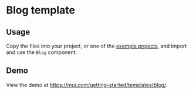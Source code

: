 # Blog template

## Usage

<!-- #default-branch-switch -->

Copy the files into your project, or one of the [example projects](https://github.com/mui/material-ui/tree/master/examples), and import and use the `Blog` component.

## Demo

<!-- #default-branch-switch -->

View the demo at https://mui.com/getting-started/templates/blog/.
